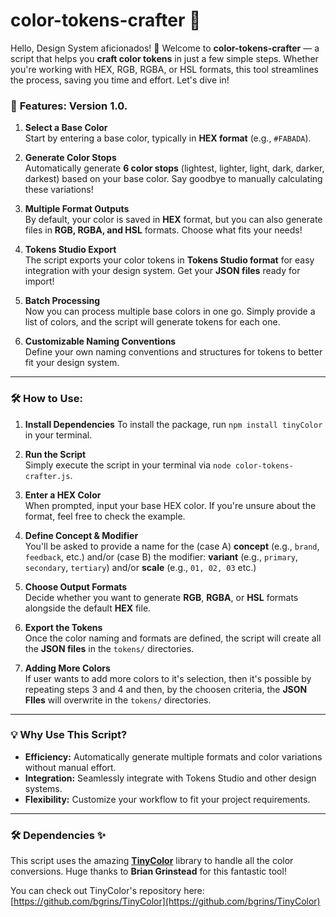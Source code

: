 # color-tokens-crafter 🎨

Hello, Design System aficionados! 👋 Welcome to **color-tokens-crafter** — a script that helps you **craft color tokens** in just a few simple steps. Whether you're working with HEX, RGB, RGBA, or HSL formats, this tool streamlines the process, saving you time and effort. Let's dive in!

### 🚀 **Features: Version 1.0.**

1. **Select a Base Color**  
   Start by entering a base color, typically in **HEX format** (e.g., `#FABADA`).

2. **Generate Color Stops**  
   Automatically generate **6 color stops** (lightest, lighter, light, dark, darker, darkest) based on your base color. Say goodbye to manually calculating these variations!

3. **Multiple Format Outputs**  
   By default, your color is saved in **HEX** format, but you can also generate files in **RGB, RGBA, and HSL** formats. Choose what fits your needs!

4. **Tokens Studio Export**  
   The script exports your color tokens in **Tokens Studio format** for easy integration with your design system. Get your **JSON files** ready for import!

5. **Batch Processing**  
   Now you can process multiple base colors in one go. Simply provide a list of colors, and the script will generate tokens for each one.

6. **Customizable Naming Conventions**  
   Define your own naming conventions and structures for tokens to better fit your design system.

---

### 🛠️ **How to Use:**

1. **Install Dependencies**
   To install the package, run `npm install tinyColor` in your terminal.

2. **Run the Script**  
   Simply execute the script in your terminal via `node color-tokens-crafter.js`.

3. **Enter a HEX Color**  
   When prompted, input your base HEX color. If you're unsure about the format, feel free to check the example.

4. **Define Concept & Modifier**  
   You'll be asked to provide a name for the (case A) **concept** (e.g., `brand`, `feedback`, etc.) and/or (case B) the modifier: **variant** (e.g., `primary`, `secondary`, `tertiary`) and/or **scale** (e.g., `01, 02, 03` etc.)

5. **Choose Output Formats**  
   Decide whether you want to generate **RGB**, **RGBA**, or **HSL** formats alongside the default **HEX** file. 

6. **Export the Tokens**  
   Once the color naming and formats are defined, the script will create all the **JSON files** in the `tokens/` directories.

7. **Adding More Colors**  
   If user wants to add more colors to it's selection, then it's possible by repeating steps 3 and 4 and then, by the choosen criteria, the **JSON FIles** will overwrite in the `tokens/` directories.

---

### 💡 **Why Use This Script?**

- **Efficiency:** Automatically generate multiple formats and color variations without manual effort.
- **Integration:** Seamlessly integrate with Tokens Studio and other design systems.
- **Flexibility:** Customize your workflow to fit your project requirements.

---

### 🛠️ **Dependencies** ✨

This script uses the amazing **[TinyColor](https://github.com/bgrins/TinyColor)** library to handle all the color conversions. Huge thanks to **Brian Grinstead** for this fantastic tool!

You can check out TinyColor's repository here:  
[https://github.com/bgrins/TinyColor](https://github.com/bgrins/TinyColor)

